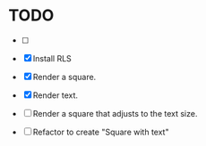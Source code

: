 # TODO

- [ ] 
- [X] Install RLS
- [X] Render a square.
- [X] Render text.
- [ ] Render a square that adjusts to the text size.
- [ ] Refactor to create "Square with text"



